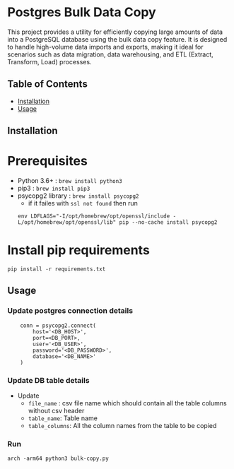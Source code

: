 # Postgres Bulk Data Copy

This project provides a utility for efficiently copying large amounts of data into a PostgreSQL database using the bulk data copy feature. It is designed to handle high-volume data imports and exports, making it ideal for scenarios such as data migration, data warehousing, and ETL (Extract, Transform, Load) processes.

## Table of Contents

- [Installation](#installation)
- [Usage](#usage)

## Installation

# Prerequisites

- Python 3.6+ : `brew install python3`
- pip3 : `brew install pip3`
- psycopg2 library : `brew install psycopg2`
  - if it failes with `ssl not found` then run
  ```shell
  env LDFLAGS="-I/opt/homebrew/opt/openssl/include -L/opt/homebrew/opt/openssl/lib" pip --no-cache install psycopg2
  ```

# Install pip requirements
```shell
pip install -r requirements.txt
```

## Usage

### Update postgres connection details
```
    conn = psycopg2.connect(
        host='<DB_HOST>',
        port=<DB_PORT>,
        user='<DB_USER>',
        password='<DB_PASSWORD>',
        database='<DB_NAME>'
    )
```


### Update DB table details
- Update 
  - `file_name` :  csv file name which should contain all the table columns without csv header
  - `table_name`: Table name
  - `table_columns`: All the column names from the table to be copied

### Run
```shell
arch -arm64 python3 bulk-copy.py
```
